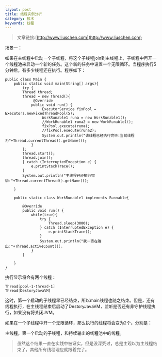 ```yaml
---
layout: post
title: 线程实例分析
category: 技术
keywords: 线程
---
```

>文章链接:[http://www.liuschen.com](http://www.liuschen.com)

场景一：

如果在主线程中启动一个子线程，将这个子线程join到主线程上，子线程中再开一个线程池来启动一个新的任务。这个新的任务中设置一个无限循环。当程序执行5分钟后，有多少线程还在执行。程序如下：

	public class Main {
		public static void main(String[] args){
			try {
			Thread thread;
			thread = new Thread(){
				 @Override
				public void run() {
					 ExecutorService fixPool = Executors.newFixedThreadPool(5);
					 WorkRunable1 runa = new WorkRunable1();
					 //WorkRunable1 runa2 = new WorkRunable1();
					 fixPool.execute(runa);
					 //fixPool.execute(runa2);
					 System.out.println("该线程已经执行完毕:当前线程为"+Thread.currentThread().getName());
				}
			};
			thread.start();
			thread.join();
			} catch (InterruptedException e) {
				e.printStackTrace();
			}
			System.out.println("主线程已经执行完毕:"+Thread.currentThread().getName());
			
		}
		
		public static class WorkRunable1 implements Runnable{
	
			@Override
			public void run() {
				while(true){
					try {
						Thread.sleep(3000);
					} catch (InterruptedException e) {
						e.printStackTrace();
					}
					System.out.println("我一直在输出:"+Thread.activeCount());
				}
			}
			
		}
	}

执行显示将会有两个线程：

	Thread[pool-1-thread-1]
	Thread[DestoryJavaVM]

这时，第一个启动的子线程早已经结束，所以main线程也随之结束。但是，还有线程执行，在主线程结束后启动了DestoryJavaVM，监听是否还有非守护线程执行，如果没有将关闭JVM。

如果在一个子线程中开一个无限循环，那么执行的线程将会变为2个，分别是：

主线程，第一个启动的子线程，和持续输出的线程池中的线程。

>虽然这个结果一直在实践中被证实，但是没深究过，总是主观以为主线程结束了，其他所有线程理应就跟着完了。